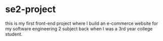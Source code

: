 # se2-project
this is my first front-end project where I build an e-commerce website for my software engineering 2 subject back when I was a 3rd year college student.
